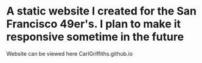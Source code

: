 # A static website I created for the San Francisco 49er's. I plan to make it responsive sometime in the future 
Website can be viewed here CarlGriffiths.github.io
